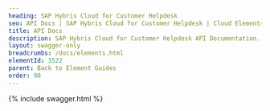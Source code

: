 ```yaml
---
heading: SAP Hybris Cloud for Customer Helpdesk
seo: API Docs | SAP Hybris Cloud for Customer Helpdesk | Cloud Elements API Docs
title: API Docs
description: SAP Hybris Cloud for Customer Helpdesk API Documentation.
layout: swagger-only
breadcrumbs: /docs/elements.html
elementId: 3522
parent: Back to Element Guides
order: 90
---
```


{% include swagger.html %}
